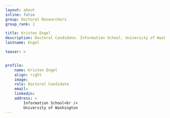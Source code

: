 ```yaml
---
layout: about
inline: false
group: Doctoral Researchers
group_rank: 1

title: Kristen Engel
description: Doctoral Candidate. Information School, University of Washington
lastname: Engel

teaser: >


profile:
    name: Kristen Engel
    align: right
    image: 
    role: Doctoral Candidate
    email: 
    linkedin: 
    address: >
        Information School<br />
        University of Washington
---
```

